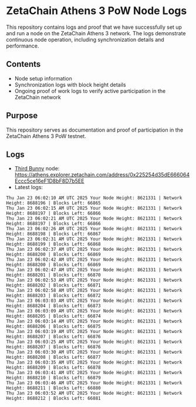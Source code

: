 # ZetaChain Athens 3 PoW Node Logs
This repository contains logs and proof that we have successfully set up and run a node on the ZetaChain Athens 3 network. The logs demonstrate continuous node operation, including synchronization details and performance.

## Contents
- Node setup information
- Synchronization logs with block height details
- Ongoing proof of work logs to verify active participation in the ZetaChain network

## Purpose
This repository serves as documentation and proof of participation in the ZetaChain Athens 3 PoW testnet.

## Logs

- [Third Bunny](https://thirdbunny.xyz/) node: https://athens.explorer.zetachain.com/address/0x225254d35dE666064Eccc5ce16eF1D8bF8D7b5EE
- Latest logs:
```
Thu Jan 23 06:02:10 AM UTC 2025 Your Node Height: 8621331 | Network Height: 8688196 | Blocks Left: 66865
Thu Jan 23 06:02:15 AM UTC 2025 Your Node Height: 8621331 | Network Height: 8688197 | Blocks Left: 66866
Thu Jan 23 06:02:21 AM UTC 2025 Your Node Height: 8621331 | Network Height: 8688197 | Blocks Left: 66866
Thu Jan 23 06:02:26 AM UTC 2025 Your Node Height: 8621331 | Network Height: 8688198 | Blocks Left: 66867
Thu Jan 23 06:02:31 AM UTC 2025 Your Node Height: 8621331 | Network Height: 8688199 | Blocks Left: 66868
Thu Jan 23 06:02:37 AM UTC 2025 Your Node Height: 8621331 | Network Height: 8688200 | Blocks Left: 66869
Thu Jan 23 06:02:42 AM UTC 2025 Your Node Height: 8621331 | Network Height: 8688200 | Blocks Left: 66869
Thu Jan 23 06:02:47 AM UTC 2025 Your Node Height: 8621331 | Network Height: 8688201 | Blocks Left: 66870
Thu Jan 23 06:02:53 AM UTC 2025 Your Node Height: 8621331 | Network Height: 8688202 | Blocks Left: 66871
Thu Jan 23 06:02:58 AM UTC 2025 Your Node Height: 8621331 | Network Height: 8688203 | Blocks Left: 66872
Thu Jan 23 06:03:03 AM UTC 2025 Your Node Height: 8621331 | Network Height: 8688204 | Blocks Left: 66873
Thu Jan 23 06:03:09 AM UTC 2025 Your Node Height: 8621331 | Network Height: 8688205 | Blocks Left: 66874
Thu Jan 23 06:03:14 AM UTC 2025 Your Node Height: 8621331 | Network Height: 8688206 | Blocks Left: 66875
Thu Jan 23 06:03:19 AM UTC 2025 Your Node Height: 8621331 | Network Height: 8688207 | Blocks Left: 66876
Thu Jan 23 06:03:25 AM UTC 2025 Your Node Height: 8621331 | Network Height: 8688207 | Blocks Left: 66876
Thu Jan 23 06:03:30 AM UTC 2025 Your Node Height: 8621331 | Network Height: 8688208 | Blocks Left: 66877
Thu Jan 23 06:03:35 AM UTC 2025 Your Node Height: 8621331 | Network Height: 8688209 | Blocks Left: 66878
Thu Jan 23 06:03:41 AM UTC 2025 Your Node Height: 8621331 | Network Height: 8688210 | Blocks Left: 66879
Thu Jan 23 06:03:46 AM UTC 2025 Your Node Height: 8621331 | Network Height: 8688211 | Blocks Left: 66880
Thu Jan 23 06:03:52 AM UTC 2025 Your Node Height: 8621331 | Network Height: 8688212 | Blocks Left: 66881
```
